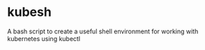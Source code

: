 # kubesh
A bash script to create a useful shell environment for working with kubernetes using kubectl
